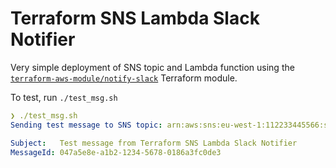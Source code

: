 # Terraform SNS Lambda Slack Notifier

Very simple deployment of SNS topic and Lambda function using the [`terraform-aws-module/notify-slack`](https://registry.terraform.io/modules/terraform-aws-modules/notify-slack/aws/latest) Terraform module.

To test, run `./test_msg.sh`

```yaml
❯ ./test_msg.sh 
Sending test message to SNS topic: arn:aws:sns:eu-west-1:112233445566:slack-notifier

Subject:   Test message from Terraform SNS Lambda Slack Notifier
MessageId: 047a5e8e-a1b2-1234-5678-0186a3fc0de3
```

